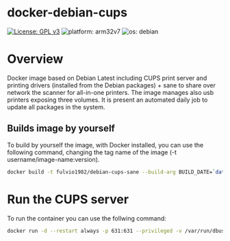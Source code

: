 # docker-debian-cups
[![License: GPL v3](https://img.shields.io/badge/License-GPLv3-blue.svg)](https://www.gnu.org/licenses/gpl-3.0)
![platform: arm32v7](https://img.shields.io/badge/platform-arm32v7-brightgreen)
![os: debian](https://img.shields.io/badge/os-debian-red)

# Overview
Docker image based on Debian Latest including CUPS print server and printing drivers (installed from the Debian packages) + sane to share over network the scanner for all-in-one printers.
The image manages also usb printers exposing three volumes.
It is present an automated daily job to update all packages in the system.

## Builds image by yourself
To build by yourself the image, with Docker installed, you can use the following command, changing the tag name of the image (-t username/image-name:version).
```bash
docker build -t fulvio1982/debian-cups-sane --build-arg BUILD_DATE=`date -u +"%Y-%m-%dT%H:%M:%SZ"` .
```

# Run the CUPS server
To run the container you can use the follwing command:
```bash
docker run -d --restart always -p 631:631 --privileged -v /var/run/dbus:/var/run/dbus -v /dev/bus/usb:/dev/bus/usb -v /etc/cups:/etc/cups -p 6566:6566 -p 11000:11000 -p 11001:11001 -e ADMIN_PASSWORD=mySecretPassword -e SANED_ACL=192.168.0.0/24
```
